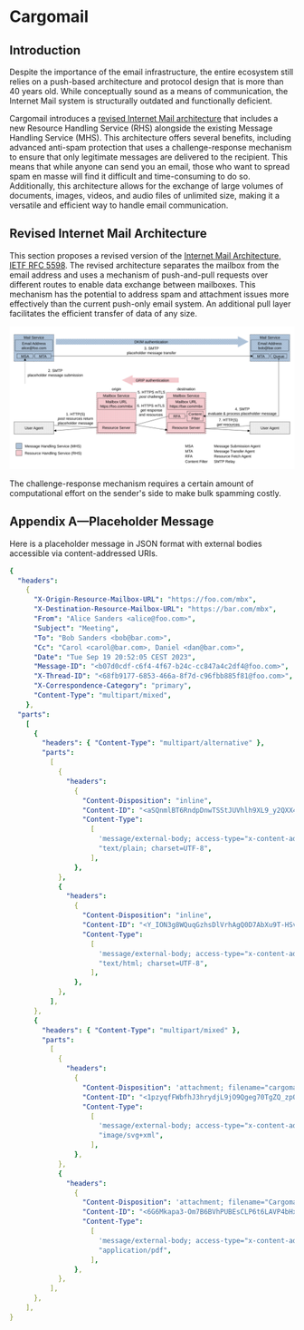 # Cargomail

## Introduction

Despite the importance of the email infrastructure, the entire ecosystem still relies on a push-based architecture and protocol design that is more than 40 years old. While conceptually sound as a means of communication, the Internet Mail system is structurally outdated and functionally deficient.

Cargomail introduces a [revised Internet Mail architecture](#revised-internet-mail-architecture) that includes a new Resource Handling Service (RHS) alongside the existing Message Handling Service (MHS). This architecture offers several benefits, including advanced anti-spam protection that uses a challenge-response mechanism to ensure that only legitimate messages are delivered to the recipient. This means that while anyone can send you an email, those who want to spread spam en masse will find it difficult and time-consuming to do so. Additionally, this architecture allows for the exchange of large volumes of documents, images, videos, and audio files of unlimited size, making it a versatile and efficient way to handle email communication.

<!--
## White Paper

This project is constantly evolving. You can download the latest revision of the whitepaper here: [Cargomail.pdf](https://github.com/cargomail-org/cargomail/raw/main/whitepaper/Cargomail.pdf).
-->

## Revised Internet Mail Architecture

This section proposes a revised version of the [Internet Mail Architecture, IETF RFC 5598](https://www.rfc-editor.org/rfc/rfc5598.html). The revised architecture separates the mailbox from the email address and uses a mechanism of push-and-pull requests over different routes to enable data exchange between mailboxes. This mechanism has the potential to address spam and attachment issues more effectively than the current push-only email system. An additional pull layer facilitates the efficient transfer of data of any size.

![Revised Internet Mail Architecture](whitepaper/revised_internet_mail_architecture.svg)

The challenge-response mechanism requires a certain amount of computational effort on the sender's side to make bulk spamming costly.

<!--
#### *Key Points*

• Each email consists of a <i>placeholder message</i> and associated external resources (message bodies) stored on the Resource Server (RS) in the respective <i>mailbox</i>, where the <i>placeholder message</i> also acts as an access control list for its external body resources.

• The body resources owned by the author, stored on the aRS in the origin <i>mailbox</i>, are temporarily shared with recipients. Following a successful sharing process, a <i>placeholder message</i> is sent to each recipient through the push layer. The <i>placeholder message</i> contains the origin <i>mailbox</i> URL, the cryptographic hash values of the referenced body resources (Content-IDs), and the category of correspondence, e.g., personal, business, or healthcare (see Appendix A for a <i>placeholder message</i> example).

• After receiving the <i>placeholder message</i>, the recipient's Message Delivery Agent (MDA) determines (according to the user's preferences and the category of correspondence) which destination <i>mailbox</i> will be used for communication. Once the destination <i>mailbox</i> is determined, the MDA adds the header with the destination <i>mailbox</i> URL to the <i>placeholder message</i> and delivers it to the resolved destination <i>mailbox</i> using the [GRIP](https://github.com/cargomail-org/grip) authentication mechanism.

• The Resource Fetch Agent (RFA) at the destination server gets the origin <i>mailbox</i> URL and the cryptographic hash values of the referenced body resources in the <i>placeholder message</i>. Using the GRIP authentication mechanism, the agent tries to fetch the external body resources from the aRS in the origin <i>mailbox</i>. After successful authentication, the data is fetched and stored on the rRS in the destination <i>mailbox</i>. Finally, the <i>email application</i> gets the relevant data from the rRS in the destination <i>mailbox</i> and reconstructs the original message according to the <i>placeholder message</i> template.
-->

## Appendix A—Placeholder Message

Here is a placeholder message in JSON format with external bodies accessible via content-addressed URIs.

```yaml
{
  "headers":
    {
      "X-Origin-Resource-Mailbox-URL": "https://foo.com/mbx",
      "X-Destination-Resource-Mailbox-URL": "https://bar.com/mbx",
      "From": "Alice Sanders <alice@foo.com>",
      "Subject": "Meeting",
      "To": "Bob Sanders <bob@bar.com>",
      "Cc": "Carol <carol@bar.com>, Daniel <dan@bar.com>",
      "Date": "Tue Sep 19 20:52:05 CEST 2023",
      "Message-ID": "<b07d0cdf-c6f4-4f67-b24c-cc847a4c2df4@foo.com>",
      "X-Thread-ID": "<68fb9177-6853-466a-8f7d-c96fbb885f81@foo.com>",
      "X-Correspondence-Category": "primary",
      "Content-Type": "multipart/mixed",
    },
  "parts":
    [
      {
        "headers": { "Content-Type": "multipart/alternative" },
        "parts":
          [
            {
              "headers":
                {
                  "Content-Disposition": "inline",
                  "Content-ID": "<aSQnmlBT6RndpDnwTSStJUVhlh9XL9_y2QXX42NhKuI>",
                  "Content-Type":
                    [
                      'message/external-body; access-type="x-content-addressed-uri"; hash-algorithm="sha256"; size="42"',
                      "text/plain; charset=UTF-8",
                    ],
                },
            },
            {
              "headers":
                {
                  "Content-Disposition": "inline",
                  "Content-ID": "<Y_ION3g8WQuqGzhsDlVrhAgQ0D7AbXu9T-HSv3w--zY>",
                  "Content-Type":
                    [
                      'message/external-body; access-type="x-content-addressed-uri"; hash-algorithm="sha256"; size="109"',
                      "text/html; charset=UTF-8",
                    ],
                },
            },
          ],
      },
      {
        "headers": { "Content-Type": "multipart/mixed" },
        "parts":
          [
            {
              "headers":
                {
                  "Content-Disposition": 'attachment; filename="cargomail_architecture.svg"',
                  "Content-ID": "<1pzyqfFWbfhJ3hrydjL9jO9Qgeg70TgZQ_zpOkt4HOU>",
                  "Content-Type":
                    [
                      'message/external-body; access-type="x-content-addressed-uri"; hash-algorithm="sha256"; size="52247"',
                      "image/svg+xml",
                    ],
                },
            },
            {
              "headers":
                {
                  "Content-Disposition": 'attachment; filename="Cargomail.pdf"',
                  "Content-ID": "<6G6Mkapa3-Om7B6BVhPUBEsCLP6t6LAVP4bHxhQF5nc>",
                  "Content-Type":
                    [
                      'message/external-body; access-type="x-content-addressed-uri"; hash-algorithm="sha256"; size="153403"',
                      "application/pdf",
                    ],
                },
            },
          ],
      },
    ],
}
```

